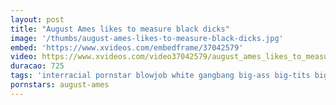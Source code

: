 ```yaml
---
layout: post
title: "August Ames likes to measure black dicks"
image: '/thumbs/august-ames-likes-to-measure-black-dicks.jpg'
embed: 'https://www.xvideos.com/embedframe/37042579'
video: https://www.xvideos.com/video37042579/august_ames_likes_to_measure_black_dicks
duracao: 725
tags: 'interracial pornstar blowjob white gangbang big-ass big-tits big-cock black-cock'
pornstars: august-ames
---
```

